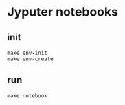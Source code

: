 # Jyputer notebooks

## init

```shell
make env-init
make env-create
```

## run

```shell
make notebook
```
